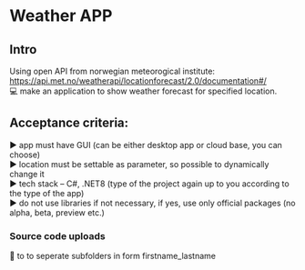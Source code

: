 # Weather APP
## Intro
Using open API from norwegian meteorogical institute:\
<https://api.met.no/weatherapi/locationforecast/2.0/documentation#/>\
💻 make an application to show weather forecast for specified location.

## Acceptance criteria:
▶️	app must have GUI (can be either desktop app or cloud base, you can choose)\
▶️	location must be settable as parameter, so possible to dynamically change it\
▶️	tech stack – C#, .NET8 (type of the project again up to you according to the type of the app)\
▶️	do not use libraries if not necessary, if yes, use only official packages (no alpha, beta, preview etc.)

### Source code uploads
📁 to to seperate subfolders in form firstname_lastname